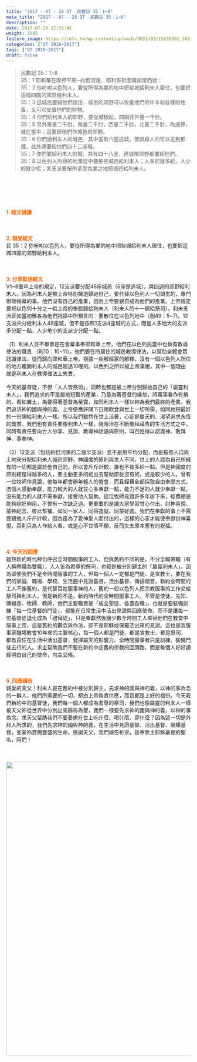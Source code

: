 ```yaml
---
title: "2017 - 07 - 28 QT  民數記 35：1~8"
meta_title: "2017 - 07 - 28 QT  民數記 35：1~8"
description: ""
date: 2017-07-28 12:55:45
weight: 3542
feature_image: https://cmtc.tw/wp-content/uploads/2022/03/15235392_10211799862337740_180693556567566654_o-1.webp
categories: ["QT 2016~2017"]
tags: ["QT 2016~2017"]
draft: false
---
```


<blockquote>民數記 35：1~8<br />
35：1 耶和華在摩押平原─約但河邊、耶利哥對面曉諭摩西說：<br />
35：2 你吩咐以色列人，要從所得為業的地中把些城給利未人居住，也要把這城四圍的郊野給利未人。<br />
35：3 這城邑要歸他們居住，城邑的郊野可以牧養他們的牛羊和各樣的牲畜，又可以安置他們的財物。<br />
35：4 你們給利未人的郊野，要從城根起，四圍往外量一千肘。<br />
35：5 另外東量二千肘，南量二千肘，西量二千肘，北量二千肘，為邊界，城在當中；這要歸他們作城邑的郊野。<br />
35：6 你們給利未人的城邑，其中當有六座逃城，使誤殺人的可以逃到那裡。此外還要給他們四十二座城。<br />
35：7 你們要給利未人的城，共有四十八座，連城帶郊野都要給他們。<br />
35：8 以色列人所得的地業從中要把些城邑給利未人；人多的就多給，人少的就少給；各支派要按所承受為業之地把城邑給利未人。</blockquote><br />
&nbsp;<br />
<br />
&nbsp;<br />
<br />
<span style="color: #ff6600;"><strong>1. </strong><strong>經文誦讀</strong></span><br />
<br />
<span style="color: #ff6600;"><strong> </strong></span><br />
<br />
<span style="color: #ff6600;"><strong>2. </strong><strong>領受經文<br />
</strong></span>民 35：2 你吩咐以色列人，要從所得為業的地中把些城給利未人居住，也要把這城四圍的郊野給利未人。<br />
<br />
&nbsp;<br />
<br />
<span style="color: #ff6600;"><strong>3. 分享默想經文<br />
</strong></span>V1~8重申上帝的規定，12支派要分配48座城邑（6座是逃城），與四週的郊野給利未人。因為利未人是被上帝特別揀選歸祂自己，要代替以色列人一切頭生的，專門辦理帳幕的事。他們沒有自己的產業，因為上帝要親自成為他們的產業。上帝規定要把以色列十分之一給上帝的奉獻歸給利未人（利未人的十一歸給祭司）。利未支派正如當初雅各為他們祝福中所預言的：要散住在以色列地中（創49：5~7)。12支派共分給利未人48座城，但不是按照1支派4座城的方式，而是人多地大的支派多分配一點，人少地小的支派少分配一點。<br />
<br />
（1）利未人並不單單是在會幕事奉耶和華上帝，他們在以色列民當中也負有教導律法的職責 （利10：10~11）。他們要在所居住的城邑教導律法，以幫助全體會眾認識律法，從而歸向耶和華上帝。根據一些解經家的解釋，沒有一個以色列人所住的地方離開利未人的城邑超過10哩的。以色列之所以被上帝棄絕，其中一個理由就是利未人在教導律法上失責。<br />
<br />
今天的基督徒，不但「人人皆祭司」，同時也都是被上帝分別歸祂自己的「屬靈利未人」，我們追求的不是屬地短暫的產業，乃是為著基督的緣故，將萬事看作有損的、看如糞土，為要得著基督為至寶，如同利未人一樣以神為我們最終的產業。我們追求神的國與神的義，上帝便應許賜下日用飲食與世上一切所需，如同祂把最好的一份賜給利未人一樣。所以我們雖然在世上活著，心卻是屬天的、渴望追求永恆的獎賞。我們也有責任要像利未人一樣，隨時活在不斷敬拜禱告的生活方式之中，同時有責任要向世人分享、見證、教導神話語與原則，叫百姓得以認識神、敬拜神、事奉神。<br />
<br />
（2）12支派（包括約但河東的二個半支派）並不是用平均分配，而是按照人口與土地來分配給利未人城邑郊野。神國度的原則與世人不同，世上的人認為自己所擁有的一切都是屬於他自己的，所以會斤斤計較，誰也不肯多給一點。但是神國度的原則總是得越多的人，要主動更多的給出去幫助那些沒有的，或是較少的人。曾有一位牧師作見證，他每年都會辦年輕人的營會，而且經費全部採取自由奉獻方式，憑個人感動奉獻，能力較大的人就甘心多奉獻一點，能力不足的人就少奉獻一點，沒有能力的人就不需奉獻，接受他人幫助。這位牧師見證許多年辦下來，經費總是能夠剛好夠用，不曾有一次缺乏過。更重要的是讓大家學習甘心付出、討神喜悅、蒙神紀念、彼此幫補、如同一家人、同得造就、同蒙好處。我們在奉獻的事上不需要跟他人斤斤計較，因為是為了愛神愛人而付出的，這樣的心志才能使奉獻討神喜悅，否則只為人作給人看，或是心不甘情不願，反而失去原本應有的祝福。<br />
<br />
&nbsp;<br />
<br />
<span style="color: #ff6600;"><strong>4. 今天的回應<br />
</strong></span>雖然新約時代神仍呼召全時間服事的工人，但與舊約不同的是，不分全職帶職（有人稱帶職為雙職），人人皆為君尊的祭司，也都是被分別歸主的「屬靈利未人」。因為即使我們不是全時間服事的工人，但每一個人一定都是門徒、是宣教士，要在我們的家庭、職場、學校、生活圈中見證基督，活出基督、傳揚福音。新約全時間的工人不像舊約，是代替百姓服事神的人，舊約一般以色列人把宗教服事的工作交給祭司與利未人，但是新約不是。新約時代的全時間服事工人，不管是使徒、先知、傳福音、牧師、教師，他們主要職責是「成全聖徒、各盡各職」，也就是要裝備訓練「每一位基督的門徒」，都能在日常生活中活出見證與回應使命。而不是讓每一位基督徒退化成為「禮拜徒」，只是奉獻然後讓少數全時間工人來替他們在教堂中服事上帝，這是舊約的觀念與作法，卻不是耶穌或保羅活出來的見證。這也是我服事家職場教會10年來的主要核心，每一個人都是門徒、都是宣教士、都是祭司，都有責任在生活中活出基督，發揮屬天的影響力。全時間服事者只是訓練、裝備門徒去行的人。求主幫助我們不要在新約中走舊約宗教的回頭路，而是每個人好好讀經明白自己的使命，向主交帳。<br />
<br />
&nbsp;<br />
<br />
<span style="color: #ff6600;"><strong>5. 回應禱告<br />
</strong></span>親愛的天父！利未人是在舊約中被分別歸主，先求神的國與神的義，以神的事為念的一群人，他們所需要的一切，都由上帝負責供應，而且都是上好的福份。今天我們新約中的基督徒，我們每一個人都成為君尊的祭司，我們也像屬靈的利未人一樣被天父祢從世界中分別出來歸祢為聖，我們一樣要先求神的國與神的義，以神的事為念。求天父幫助我們不要憂慮在世上吃什麼、喝什麼、穿什麼？因為這一切是外邦人所求的，我們先求神的國與神的義，在生活中見證基督、活出基督、榮耀基督，並蒙祢賞賜豐盛的生命。感謝天父，我們禱告祈求，是奉靠主耶穌基督的聖名，阿們！<br />
<br />
&nbsp;<br />
<br />
<img class="size-full wp-image-3677 aligncenter" src="https://cmtc.tw/wp-content/uploads/2017/07/HyLQoYK.jpg" alt="" width="558" height="800" />
        